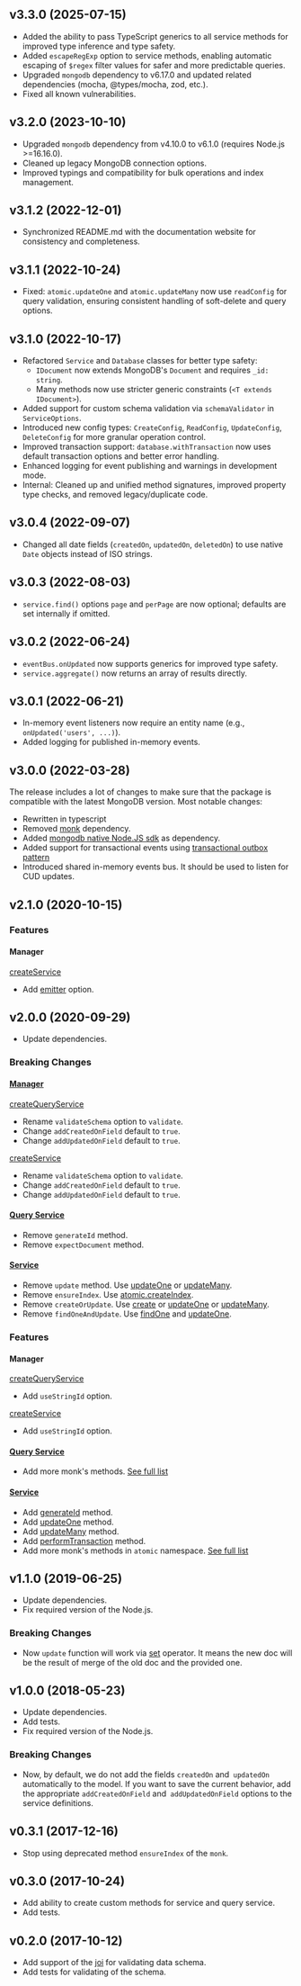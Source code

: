 ## v3.3.0 (2025-07-15)

- Added the ability to pass TypeScript generics to all service methods for improved type inference and type safety.
- Added `escapeRegExp` option to service methods, enabling automatic escaping of `$regex` filter values for safer and more predictable queries.
- Upgraded `mongodb` dependency to v6.17.0 and updated related dependencies (mocha, @types/mocha, zod, etc.).
- Fixed all known vulnerabilities.

## v3.2.0 (2023-10-10)

- Upgraded `mongodb` dependency from v4.10.0 to v6.1.0 (requires Node.js >=16.16.0).
- Cleaned up legacy MongoDB connection options.
- Improved typings and compatibility for bulk operations and index management.

## v3.1.2 (2022-12-01)

- Synchronized README.md with the documentation website for consistency and completeness.

## v3.1.1 (2022-10-24)

- Fixed: `atomic.updateOne` and `atomic.updateMany` now use `readConfig` for query validation, ensuring consistent handling of soft-delete and query options.

## v3.1.0 (2022-10-17)

- Refactored `Service` and `Database` classes for better type safety:
  - `IDocument` now extends MongoDB's `Document` and requires `_id: string`.
  - Many methods now use stricter generic constraints (`<T extends IDocument>`).
- Added support for custom schema validation via `schemaValidator` in `ServiceOptions`.
- Introduced new config types: `CreateConfig`, `ReadConfig`, `UpdateConfig`, `DeleteConfig` for more granular operation control.
- Improved transaction support: `database.withTransaction` now uses default transaction options and better error handling.
- Enhanced logging for event publishing and warnings in development mode.
- Internal: Cleaned up and unified method signatures, improved property type checks, and removed legacy/duplicate code.

## v3.0.4 (2022-09-07)

- Changed all date fields (`createdOn`, `updatedOn`, `deletedOn`) to use native `Date` objects instead of ISO strings.

## v3.0.3 (2022-08-03)

- `service.find()` options `page` and `perPage` are now optional; defaults are set internally if omitted.

## v3.0.2 (2022-06-24)

- `eventBus.onUpdated` now supports generics for improved type safety.
- `service.aggregate()` now returns an array of results directly.

## v3.0.1 (2022-06-21)

- In-memory event listeners now require an entity name (e.g., `onUpdated('users', ...)`).
- Added logging for published in-memory events.

## v3.0.0 (2022-03-28)

The release includes a lot of changes to make sure that the package is compatible with the latest MongoDB version.
Most notable changes:

- Rewritten in typescript
- Removed [monk](https://github.com/Automattic/monk) dependency.
- Added [mongodb native Node.JS sdk](https://www.mongodb.com/docs/drivers/node/current/) as dependency.
- Added support for transactional events using [transactional outbox pattern](https://microservices.io/patterns/data/transactional-outbox.html)
- Introduced shared in-memory events bus. It should be used to listen for CUD updates.

## v2.1.0 (2020-10-15)

### Features

#### Manager

[createService](API.md#createservice)

- Add [emitter](API.md#createservice) option.

## v2.0.0 (2020-09-29)

- Update dependencies.

### Breaking Changes

#### [Manager](API.md#manager)

[createQueryService](API.md#createqueryservice)

- Rename `validateSchema` option to `validate`.
- Change `addCreatedOnField` default to `true`.
- Change `addUpdatedOnField` default to `true`.

[createService](API.md#createservice)

- Rename `validateSchema` option to `validate`.
- Change `addCreatedOnField` default to `true`.
- Change `addUpdatedOnField` default to `true`.

#### [Query Service](API.md#query-service)

- Remove `generateId` method.
- Remove `expectDocument` method.

#### [Service](API.md#service)

- Remove `update` method. Use [updateOne](API.md#updateone) or [updateMany](API.md#updatemany).
- Remove `ensureIndex`. Use [atomic.createIndex](API.md#atomiccreateindex).
- Remove `createOrUpdate`. Use [create](API.md#create) or [updateOne](API.md#updateone) or [updateMany](API.md#updatemany).
- Remove `findOneAndUpdate`. Use [findOne](API.md#findone) and [updateOne](API.md#updateone).

### Features

#### Manager

[createQueryService](API.md#createqueryservice)

- Add `useStringId` option.

[createService](API.md#createservice)

- Add `useStringId` option.

#### [Query Service](API.md#query-service)

- Add more monk's methods. [See full list](API.md#query-service)

#### [Service](API.md#service)

- Add [generateId](API.md#generateid) method.
- Add [updateOne](API.md#updateone) method.
- Add [updateMany](API.md#updatemany) method.
- Add [performTransaction](API.md#performtransaction) method.
- Add more monk's methods in `atomic` namespace. [See full list](API.md#service)

## v1.1.0 (2019-06-25)

- Update dependencies.
- Fix required version of the Node.js.

### Breaking Changes

- Now `update` function will work via [set](https://docs.mongodb.com/manual/reference/operator/update/set/) operator. It means the new doc will be the result of merge of the old doc and the provided one.

## v1.0.0 (2018-05-23)

- Update dependencies.
- Add tests.
- Fix required version of the Node.js.

### Breaking Changes

- Now, by default, we do not add the fields `createdOn` and` updatedOn` automatically to the model. If you want to save the current behavior, add the appropriate `addCreatedOnField` and` addUpdatedOnField` options to the service definitions.

## v0.3.1 (2017-12-16)

- Stop using deprecated method `ensureIndex` of the `monk`.

## v0.3.0 (2017-10-24)

- Add ability to create custom methods for service and query service.
- Add tests.

## v0.2.0 (2017-10-12)

- Add support of the [joi](https://github.com/hapijs/joi) for validating data schema.
- Add tests for validating of the schema.
